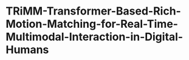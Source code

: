 # TRiMM-Transformer-Based-Rich-Motion-Matching-for-Real-Time-Multimodal-Interaction-in-Digital-Humans